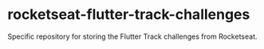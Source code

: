 # rocketseat-flutter-track-challenges
Specific repository for storing the Flutter Track challenges from Rocketseat.
